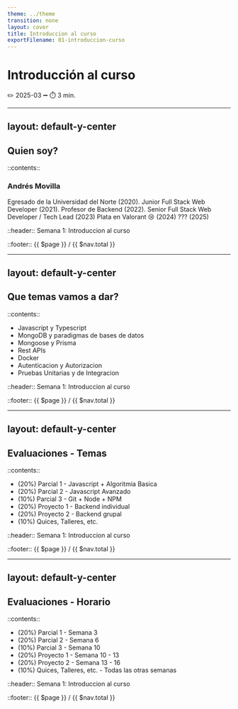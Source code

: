 ```yaml
---
theme: ../theme
transition: none
layout: cover
title: Introduccion al curso
exportFilename: 01-introduccion-curso
---
```


# Introducción al curso

✏️ 2025-03 ➖ ⏱️ 3 min.

---
layout: default-y-center
---

## Quien soy?

::contents::
### Andrés Movilla

Egresado de la Universidad del Norte (2020).
Junior Full Stack Web Developer (2021).
Profesor de Backend (2022).
Senior Full Stack Web Developer / Tech Lead (2023)
Plata en Valorant :cry: (2024)
??? (2025)

::header::
Semana 1: Introduccion al curso

::footer::
{{ $page }} / {{ $nav.total }}

---
layout: default-y-center
---

## Que temas vamos a dar?

::contents::
- Javascript y Typescript
- MongoDB y paradigmas de bases de datos
- Mongoose y Prisma
- Rest APIs
- Docker
- Autenticacion y Autorizacion
- Pruebas Unitarias y de Integracion

::header::
Semana 1: Introduccion al curso

::footer::
{{ $page }} / {{ $nav.total }}

---
layout: default-y-center
---

## Evaluaciones - Temas

::contents::
- (20%) Parcial 1 - Javascript + Algoritmia Basica
- (20%) Parcial 2 - Javascript Avanzado
- (10%) Parcial 3 - Git + Node + NPM
- (20%) Proyecto 1 - Backend individual
- (20%) Proyecto 2 - Backend grupal
- (10%) Quices, Talleres, etc.

::header::
Semana 1: Introduccion al curso

::footer::
{{ $page }} / {{ $nav.total }}

---
layout: default-y-center
---

## Evaluaciones - Horario

::contents::
- (20%) Parcial 1 - Semana 3
- (20%) Parcial 2 - Semana 6
- (10%) Parcial 3 - Semana 10
- (20%) Proyecto 1 - Semana 10 - 13
- (20%) Proyecto 2 - Semana 13 - 16
- (10%) Quices, Talleres, etc. - Todas las otras semanas

::header::
Semana 1: Introduccion al curso

::footer::
{{ $page }} / {{ $nav.total }}
